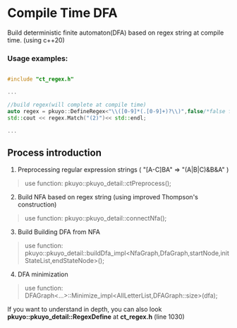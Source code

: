# Compile Time DFA

Build deterministic finite automaton(DFA) based on regex string at compile time. (using c++20)

### Usage examples:
```cpp

#include "ct_regex.h"

...

//build regex(will complete at compile time)
auto regex = pkuyo::DefineRegex<"\\([0-9]*(.[0-9]+)?\\)",false/*false for not minimize*/>();
std::cout << regex.Match("(2)")<< std::endl;

...

```
## Process introduction

1. Preprocessing regular expression strings ( "[A-C]BA" => "(A|B|C)&B&A" )
>  use function: pkuyo::pkuyo_detail::ctPreprocess<regex>();

2. Build NFA based on regex string (using improved Thompson's construction)
>  use function: pkuyo::pkuyo_detail::connectNfa<useRegex>();

3. Build Building DFA from NFA
>  use function: pkuyo::pkuyo_detail::buildDfa_impl<NfaGraph,DfaGraph,startNode,initStateList,endStateNode>();

4. DFA minimization
>  use function: DFAGraph<...>::Minimize_impl<AllLetterList,DFAGraph::size>(dfa);


If you want to understand in depth, you can also look **pkuyo::pkuyo_detail::RegexDefine<regex>** at **ct_regex.h** (line 1030)
